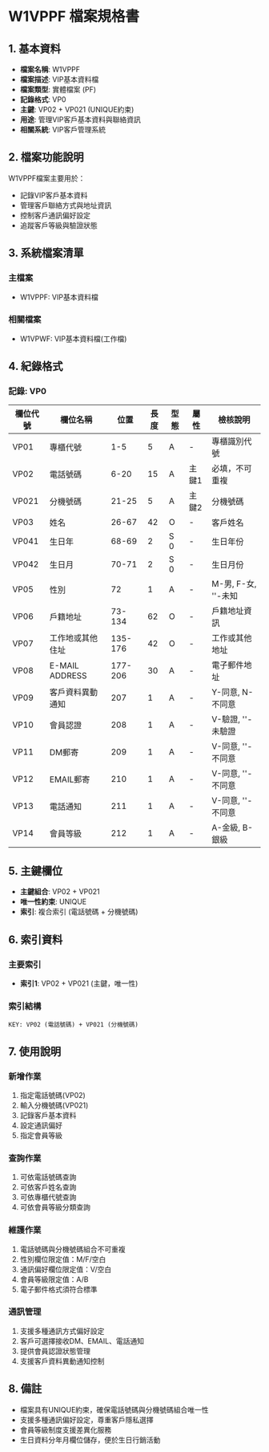 # W1VPPF 檔案規格書

## 1. 基本資料
- **檔案名稱**: W1VPPF
- **檔案描述**: VIP基本資料檔
- **檔案類型**: 實體檔案 (PF)
- **記錄格式**: VP0
- **主鍵**: VP02 + VP021 (UNIQUE約束)
- **用途**: 管理VIP客戶基本資料與聯絡資訊
- **相關系統**: VIP客戶管理系統

## 2. 檔案功能說明
W1VPPF檔案主要用於：
- 記錄VIP客戶基本資料
- 管理客戶聯絡方式與地址資訊
- 控制客戶通訊偏好設定
- 追蹤客戶等級與驗證狀態

## 3. 系統檔案清單
### 主檔案
- W1VPPF: VIP基本資料檔

### 相關檔案
- W1VPWF: VIP基本資料檔(工作檔)

## 4. 紀錄格式

### 記錄: VP0
| 欄位代號 | 欄位名稱 | 位置 | 長度 | 型態 | 屬性 | 檢核說明 |
|----------|----------|------|------|------|------|----------|
| VP01 | 專櫃代號 | 1-5 | 5 | A | - | 專櫃識別代號 |
| VP02 | 電話號碼 | 6-20 | 15 | A | 主鍵1 | 必填，不可重複 |
| VP021 | 分機號碼 | 21-25 | 5 | A | 主鍵2 | 分機號碼 |
| VP03 | 姓名 | 26-67 | 42 | O | - | 客戶姓名 |
| VP041 | 生日年 | 68-69 | 2 | S 0 | - | 生日年份 |
| VP042 | 生日月 | 70-71 | 2 | S 0 | - | 生日月份 |
| VP05 | 性別 | 72 | 1 | A | - | M-男, F-女, ''-未知 |
| VP06 | 戶籍地址 | 73-134 | 62 | O | - | 戶籍地址資訊 |
| VP07 | 工作地或其他住址 | 135-176 | 42 | O | - | 工作或其他地址 |
| VP08 | E-MAIL ADDRESS | 177-206 | 30 | A | - | 電子郵件地址 |
| VP09 | 客戶資料異動通知 | 207 | 1 | A | - | Y-同意, N-不同意 |
| VP10 | 會員認證 | 208 | 1 | A | - | V-驗證, ''-未驗證 |
| VP11 | DM郵寄 | 209 | 1 | A | - | V-同意, ''-不同意 |
| VP12 | EMAIL郵寄 | 210 | 1 | A | - | V-同意, ''-不同意 |
| VP13 | 電話通知 | 211 | 1 | A | - | V-同意, ''-不同意 |
| VP14 | 會員等級 | 212 | 1 | A | - | A-金級, B-銀級 |

## 5. 主鍵欄位
- **主鍵組合**: VP02 + VP021
- **唯一性約束**: UNIQUE
- **索引**: 複合索引 (電話號碼 + 分機號碼)

## 6. 索引資料
### 主要索引
- **索引1**: VP02 + VP021 (主鍵，唯一性)

### 索引結構
```
KEY: VP02 (電話號碼) + VP021 (分機號碼)
```

## 7. 使用說明
### 新增作業
1. 指定電話號碼(VP02)
2. 輸入分機號碼(VP021)
3. 記錄客戶基本資料
4. 設定通訊偏好
5. 指定會員等級

### 查詢作業
1. 可依電話號碼查詢
2. 可依客戶姓名查詢
3. 可依專櫃代號查詢
4. 可依會員等級分類查詢

### 維護作業
1. 電話號碼與分機號碼組合不可重複
2. 性別欄位限定值：M/F/空白
3. 通訊偏好欄位限定值：V/空白
4. 會員等級限定值：A/B
5. 電子郵件格式須符合標準

### 通訊管理
1. 支援多種通訊方式偏好設定
2. 客戶可選擇接收DM、EMAIL、電話通知
3. 提供會員認證狀態管理
4. 支援客戶資料異動通知控制

## 8. 備註
- 檔案具有UNIQUE約束，確保電話號碼與分機號碼組合唯一性
- 支援多種通訊偏好設定，尊重客戶隱私選擇
- 會員等級制度支援差異化服務
- 生日資料分年月欄位儲存，便於生日行銷活動 